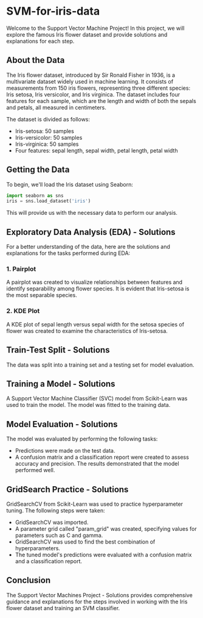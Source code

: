 # SVM-for-iris-data
Welcome to the Support Vector Machine Project! In this project, we will explore the famous Iris flower dataset and provide solutions and explanations for each step.

## About the Data

The Iris flower dataset, introduced by Sir Ronald Fisher in 1936, is a multivariate dataset widely used in machine learning. It consists of measurements from 150 iris flowers, representing three different species: Iris setosa, Iris versicolor, and Iris virginica. The dataset includes four features for each sample, which are the length and width of both the sepals and petals, all measured in centimeters.

The dataset is divided as follows:
- Iris-setosa: 50 samples
- Iris-versicolor: 50 samples
- Iris-virginica: 50 samples
- Four features: sepal length, sepal width, petal length, petal width


## Getting the Data

To begin, we'll load the Iris dataset using Seaborn:

```python
import seaborn as sns
iris = sns.load_dataset('iris')
```

This will provide us with the necessary data to perform our analysis.

## Exploratory Data Analysis (EDA) - Solutions

For a better understanding of the data, here are the solutions and explanations for the tasks performed during EDA:

### 1. Pairplot

A pairplot was created to visualize relationships between features and identify separability among flower species. It is evident that Iris-setosa is the most separable species.

### 2. KDE Plot

A KDE plot of sepal length versus sepal width for the setosa species of flower was created to examine the characteristics of Iris-setosa.

## Train-Test Split - Solutions

The data was split into a training set and a testing set for model evaluation.

## Training a Model - Solutions

A Support Vector Machine Classifier (SVC) model from Scikit-Learn was used to train the model. The model was fitted to the training data.

## Model Evaluation - Solutions

The model was evaluated by performing the following tasks:

- Predictions were made on the test data.
- A confusion matrix and a classification report were created to assess accuracy and precision. The results demonstrated that the model performed well.

## GridSearch Practice - Solutions

GridSearchCV from Scikit-Learn was used to practice hyperparameter tuning. The following steps were taken:

- GridSearchCV was imported.
- A parameter grid called "param_grid" was created, specifying values for parameters such as C and gamma.
- GridSearchCV was used to find the best combination of hyperparameters.
- The tuned model's predictions were evaluated with a confusion matrix and a classification report.


## Conclusion

The Support Vector Machines Project - Solutions provides comprehensive guidance and explanations for the steps involved in working with the Iris flower dataset and training an SVM classifier. 
